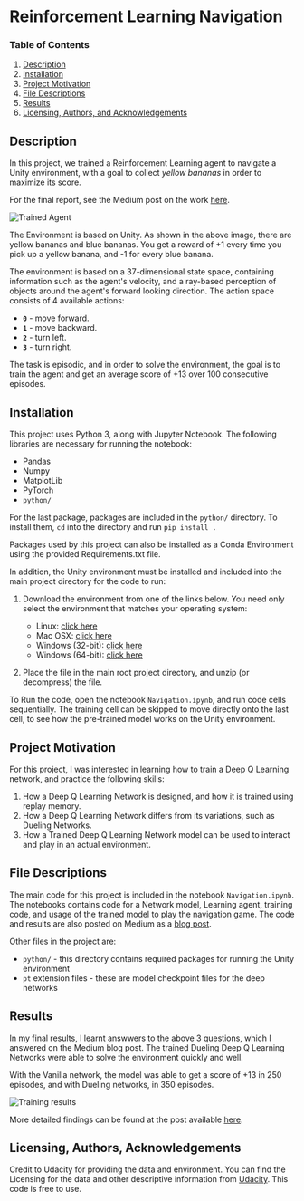 [//]: # (Image References)

[image1]: https://miro.medium.com/max/1000/1*ZJezBP0mdDudLtgtbbuJuA.gif "Trained Agent"
[image2]: https://miro.medium.com/max/4775/1*OBX8pz2pNJWVQnCtpoYJPw.png "Results"

# Reinforcement Learning Navigation

### Table of Contents

1. [Description](#description)
2. [Installation](#installation)
3. [Project Motivation](#motivation)
4. [File Descriptions](#files)
5. [Results](#results)
6. [Licensing, Authors, and Acknowledgements](#licensing)

## Description <a name="description"></a>
In this project, we trained a Reinforcement Learning agent to navigate a Unity environment, with a goal to collect _yellow bananas_ in order to maximize its score.

For the final report, see the Medium post on the work [here](https://medium.com/ml2vec/reinforcement-deep-q-learning-for-playing-a-game-in-unity-d2577fb50a81).

![Trained Agent][image1]

The Environment is based on Unity. As shown in the above image, there are yellow bananas and blue bananas. You get a reward of +1 every time you pick up a yellow banana, and -1 for every blue banana.

The environment is based on a 37-dimensional state space, containing information such as the agent's velocity, and a ray-based perception of objects around the agent's forward looking direction. The action space consists of 4 available actions:
- **`0`** - move forward.
- **`1`** - move backward.
- **`2`** - turn left.
- **`3`** - turn right.

The task is episodic, and in order to solve the environment, the goal is to train the agent and get an average score of +13 over 100 consecutive episodes.

## Installation <a name="installation"></a>

This project uses Python 3, along with Jupyter Notebook. The following libraries are necessary for running the notebook:
* Pandas
* Numpy
* MatplotLib
* PyTorch
* `python/`

For the last package, packages are included in the `python/` directory. To install them, `cd` into the directory and run `pip install .`

Packages used by this project can also be installed as a Conda Environment using the provided Requirements.txt file.

In addition, the Unity environment must be installed and included into the main project directory for the code to run:

1. Download the environment from one of the links below.  You need only select the environment that matches your operating system:
    - Linux: [click here](https://s3-us-west-1.amazonaws.com/udacity-drlnd/P1/Banana/Banana_Linux.zip)
    - Mac OSX: [click here](https://s3-us-west-1.amazonaws.com/udacity-drlnd/P1/Banana/Banana.app.zip)
    - Windows (32-bit): [click here](https://s3-us-west-1.amazonaws.com/udacity-drlnd/P1/Banana/Banana_Windows_x86.zip)
    - Windows (64-bit): [click here](https://s3-us-west-1.amazonaws.com/udacity-drlnd/P1/Banana/Banana_Windows_x86_64.zip)

2. Place the file in the main root project directory, and unzip (or decompress) the file.

To Run the code, open the notebook `Navigation.ipynb`, and run code cells sequentially. The training cell can be skipped to move directly onto the last cell, to see how the pre-trained model works on the Unity environment.

## Project Motivation<a name="motivation"></a>

For this project, I was interested in learning how to train a Deep Q Learning network, and practice the following skills:
1. How a Deep Q Learning Network is designed, and how it is trained using replay memory.
2. How a Deep Q Learning Network differs from its variations, such as Dueling Networks.
3. How a Trained Deep Q Learning Network model can be used to interact and play in an actual environment.

## File Descriptions <a name="files"></a>

The main code for this project is included in the notebook `Navigation.ipynb`. The notebooks contains code for a Network model, Learning agent, training code, and usage of the trained model to play the navigation game.
The code and results are also posted on Medium as a [blog post](https://medium.com/ml2vec/reinforcement-deep-q-learning-for-playing-a-game-in-unity-d2577fb50a81).

Other files in the project are:

- `python/` - this directory contains required packages for running the Unity environment
- `pt` extension files - these are model checkpoint files for the deep networks

## Results<a name="results"></a>
In my final results, I learnt answwers to the above 3 questions, which I answered on the Medium blog post.
The trained Dueling Deep Q Learning Networks were able to solve the environment quickly and well.

With the Vanilla network, the model was able to get a score of +13 in 250 episodes, and with Dueling networks, in 350 episodes.

![Training results][Image2]

More detailed findings can be found at the post available [here](https://medium.com/ml2vec/reinforcement-deep-q-learning-for-playing-a-game-in-unity-d2577fb50a81).

## Licensing, Authors, Acknowledgements<a name="licensing"></a>

Credit to Udacity for providing the data and environment. You can find the Licensing for the data and other descriptive information from [Udacity](https://www.udacity.om). This code is free to use.
